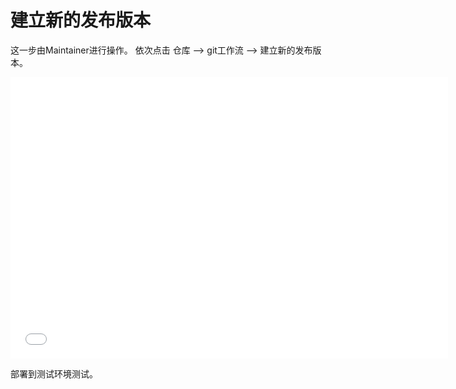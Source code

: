 # 建立新的发布版本

这一步由Maintainer进行操作。
依次点击 仓库 --> git工作流 --> 建立新的发布版本。

<iframe height=450 width=700 src="./../../video/sourcetree/newrelease.mp4" frameborder=0 allowfullscreen></iframe>

部署到测试环境测试。